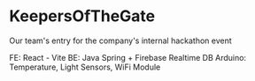 # KeepersOfTheGate
Our team's entry for the company's internal hackathon event

FE: React - Vite
BE: Java Spring + Firebase Realtime DB
Arduino: Temperature, Light Sensors, WiFi Module